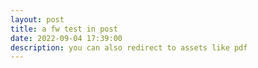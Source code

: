 ```yaml
---
layout: post
title: a fw test in post
date: 2022-09-04 17:39:00
description: you can also redirect to assets like pdf
---
```

<!-- This belongs to <head/> -->
<script async src='//asset.fwcdn3.com/js/fwn.js'></script>

<!-- This belongs to <body/> -->
<fw-herounit
channel="zhoudezheng"
video="gMa2nl"></fw-herounit>